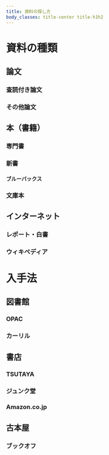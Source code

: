 ```yaml
---
title: 資料の探し方
body_classes: title-center title-h1h2
---
```


# 資料の種類

## 論文

### 査読付き論文
### その他論文

## 本（書籍）

### 専門書
### 新書
#### ブルーバックス
### 文庫本

## インターネット
### レポート・白書
### ウィキペディア

# 入手法

## 図書館

### OPAC
### カーリル

## 書店
### TSUTAYA
### ジュンク堂
### Amazon.co.jp

## 古本屋
### ブックオフ
